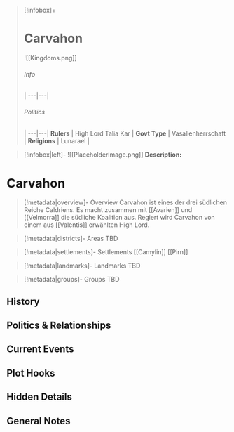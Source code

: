 
> [!infobox]+
> # Carvahon
> 
> ![[Kingdoms.png]]
> ###### Info
>  |
> ---|---|
> 
> ###### Politics
>  |
> ---|---|
> **Rulers** | High Lord Talia Kar |
> **Govt Type** | Vasallenherrschaft |
> **Religions** | Lunarael |

> [!infobox|left]- 
> ![[Placeholderimage.png]]
> **Description:** 

# **Carvahon**
> [!metadata|overview]- Overview
Carvahon ist eines der drei südlichen Reiche Caldriens. Es macht zusammen mit [[Avarien]] und [[Velmorra]] die südliche Koalition aus. Regiert wird Carvahon von einem aus [[Valentis]] erwählten High Lord.


> [!metadata|districts]- Areas
TBD

> [!metadata|settlements]- Settlements
> [[Camylin]]
> [[Pirn]]


> [!metadata|landmarks]- Landmarks
> TBD


> [!metadata|groups]- Groups
> TBD


## History


## Politics & Relationships


## Current Events


## Plot Hooks


## Hidden Details


## General Notes

